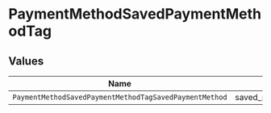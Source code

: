 # PaymentMethodSavedPaymentMethodTag


## Values

| Name                                                   | Value                                                  |
| ------------------------------------------------------ | ------------------------------------------------------ |
| `PaymentMethodSavedPaymentMethodTagSavedPaymentMethod` | saved_payment_method                                   |